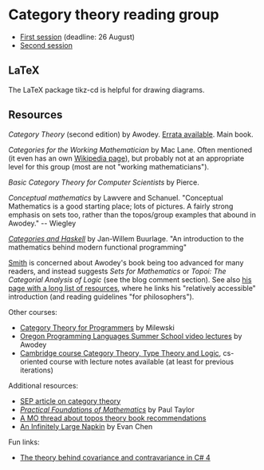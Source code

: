 Category theory reading group
=============================

* [First session](./pdf/session-1.pdf) (deadline: 26 August)
* [Second session](./pdf/session-2.pdf)

LaTeX
-----

The LaTeX package tikz-cd is helpful for drawing diagrams.

Resources
---------

*Category Theory* (second edition) by Awodey. [Errata available](https://www.andrew.cmu.edu/user/awodey/CT2errata2010.pdf). Main book.

*Categories for the Working Mathematician* by Mac Lane. Often mentioned (it even has an own [Wikipedia page](https://en.wikipedia.org/wiki/Categories_for_the_Working_Mathematician)), but probably not at an appropriate level for this group (most are not "working mathematicians").

*Basic Category Theory for Computer Scientists* by Pierce.

*Conceptual mathematics* by Lawvere and Schanuel. "Conceptual Mathematics is a good starting place; lots of pictures. A fairly strong emphasis on sets too, rather than the topos/group examples that abound in Awodey." -- Wiegley

*[Categories and Haskell](https://github.com/jwbuurlage/category-theory-programmers/)* by Jan-Willem Buurlage. "An introduction to the mathematics behind modern functional programming"

[Smith](http://www.logicmatters.net/2008/06/08/awodeys-category-theory-ch-1/) is concerned about Awodey's book being too advanced for many readers, and instead suggests *Sets for Mathematics* or *Topoi: The Categorial Analysis of Logic* (see the blog comment section). See also [his page with a long list of resources](http://www.logicmatters.net/categories/), where he links his "relatively accessible" introduction (and reading guidelines "for philosophers").

Other courses:

* [Category Theory for Programmers](https://bartoszmilewski.com/2014/10/28/category-theory-for-programmers-the-preface/) by Milewski
* [Oregon Programming Languages Summer School video lectures](https://www.cs.uoregon.edu/research/summerschool/summer12/curriculum.html) by Awodey
* [Cambridge course Category Theory, Type Theory and Logic](http://www.cl.cam.ac.uk/teaching/1718/L108/), cs-oriented course with lecture notes available (at least for previous iterations)

Additional resources:

* [SEP article on category theory](https://plato.stanford.edu/entries/category-theory/)
* [*Practical Foundations of Mathematics*](http://www.paultaylor.eu/~pt/prafm/) by Paul Taylor
* [A MO thread about topos theory book recommendations](https://mathoverflow.net/questions/55898/topos-theory-reference-suitable-for-undergraduates)
* [An Infinitely Large Napkin](http://web.evanchen.cc/napkin.html) by Evan Chen

Fun links:

* [The theory behind covariance and contravariance in C# 4](http://tomasp.net/blog/variance-explained.aspx/)
